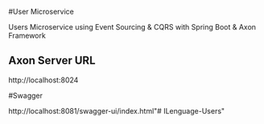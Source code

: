 
#User Microservice

Users Microservice using Event Sourcing & CQRS with Spring Boot & Axon Framework


## Axon Server URL
http://localhost:8024

#Swagger

http://localhost:8081/swagger-ui/index.html"# ILenguage-Users" 
